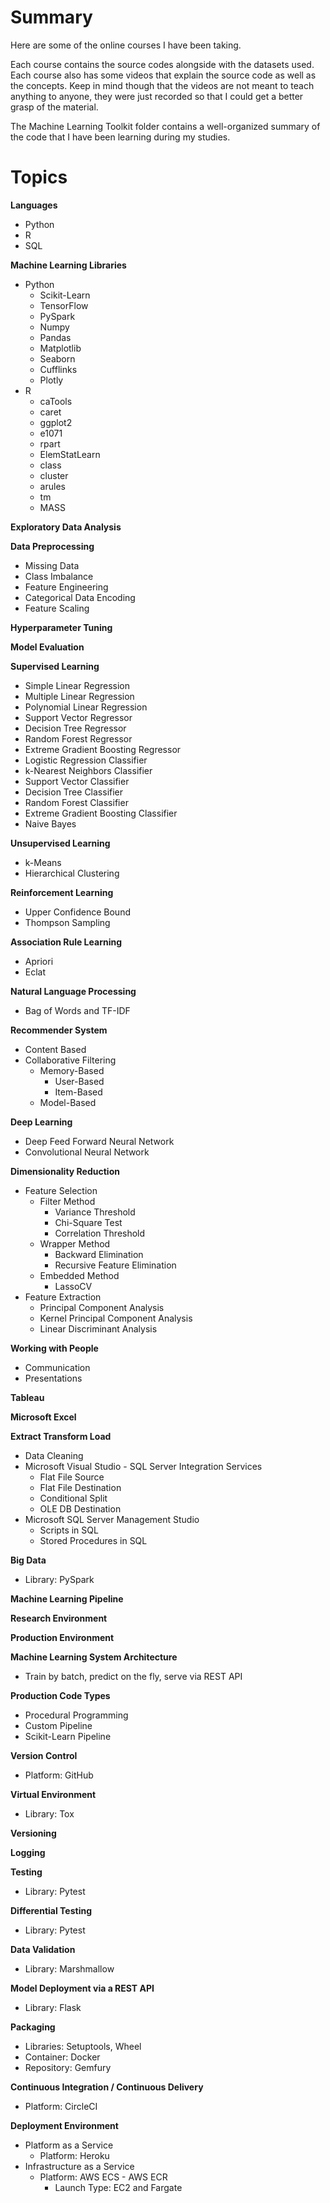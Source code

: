 # Summary

Here are some of the online courses I have been taking.

Each course contains the source codes alongside with the datasets used. Each course also has some videos that explain the source code as well as the concepts. Keep in mind though that the videos are not meant to teach anything to anyone, they were just recorded so that I could get a better grasp of the material.

The Machine Learning Toolkit folder contains a well-organized summary of the code that I have been learning during my studies.

# Topics

**Languages**
* Python
* R
* SQL

**Machine Learning Libraries**
* Python
	* Scikit-Learn
	* TensorFlow
	* PySpark
	* Numpy
	* Pandas
	* Matplotlib
	* Seaborn
	* Cufflinks
	* Plotly
* R
	* caTools
	* caret
	* ggplot2
	* e1071
	* rpart
	* ElemStatLearn
	* class
	* cluster
	* arules
	* tm
	* MASS

**Exploratory Data Analysis**

**Data Preprocessing**
* Missing Data
* Class Imbalance
* Feature Engineering
* Categorical Data Encoding
* Feature Scaling

**Hyperparameter Tuning**

**Model Evaluation**

**Supervised Learning**
* Simple Linear Regression
* Multiple Linear Regression
* Polynomial Linear Regression
* Support Vector Regressor
* Decision Tree Regressor
* Random Forest Regressor
* Extreme Gradient Boosting Regressor
* Logistic Regression Classifier
* k-Nearest Neighbors Classifier
* Support Vector Classifier
* Decision Tree Classifier
* Random Forest Classifier
* Extreme Gradient Boosting Classifier
* Naive Bayes

**Unsupervised Learning**
* k-Means
* Hierarchical Clustering

**Reinforcement Learning**
* Upper Confidence Bound
* Thompson Sampling

**Association Rule Learning**
* Apriori
* Eclat

**Natural Language Processing**
* Bag of Words and TF-IDF

**Recommender System**
* Content Based
* Collaborative Filtering 
	* Memory-Based 
		* User-Based
		* Item-Based
	* Model-Based

**Deep Learning**
* Deep Feed Forward Neural Network
* Convolutional Neural Network

**Dimensionality Reduction**
* Feature Selection
	* Filter Method
		* Variance Threshold
		* Chi-Square Test
		* Correlation Threshold
	* Wrapper Method
		* Backward Elimination
		* Recursive Feature Elimination
	* Embedded Method
		* LassoCV
* Feature Extraction
	* Principal Component Analysis
	* Kernel Principal Component Analysis
	* Linear Discriminant Analysis
	
**Working with People**
* Communication
* Presentations

**Tableau**

**Microsoft Excel**

**Extract Transform Load**
* Data Cleaning
* Microsoft Visual Studio - SQL Server Integration Services
	* Flat File Source
	* Flat File Destination
	* Conditional Split
	* OLE DB Destination
* Microsoft SQL Server Management Studio
	* Scripts in SQL
	* Stored Procedures in SQL

**Big Data**
* Library: PySpark

**Machine Learning Pipeline**

**Research Environment**

**Production Environment**

**Machine Learning System Architecture**
* Train by batch, predict on the fly, serve via REST API

**Production Code Types**
* Procedural Programming
* Custom Pipeline
* Scikit-Learn Pipeline

**Version Control**
* Platform: GitHub

**Virtual Environment**
* Library: Tox

**Versioning**

**Logging**

**Testing**
* Library: Pytest

**Differential Testing**
* Library: Pytest

**Data Validation**
* Library: Marshmallow

**Model Deployment via a REST API**
* Library: Flask

**Packaging**
* Libraries: Setuptools, Wheel
* Container: Docker
* Repository: Gemfury

**Continuous Integration / Continuous Delivery**
* Platform: CircleCI

**Deployment Environment**
* Platform as a Service
	* Platform: Heroku
* Infrastructure as a Service
	* Platform: AWS ECS - AWS ECR
		* Launch Type: EC2 and Fargate
